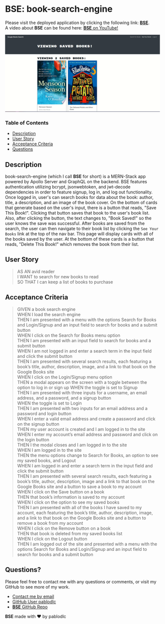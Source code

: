 # **BSE**: book-search-engine

Please visit the deployed application by clicking the following link: [**BSE**]().  
A video about **BSE** can be found here: [**BSE** on YouTube!](https://www.youtube.com/watch?v=W5e_aKWikWQ)

![BSE](./assets/BSE-saved.png)

### Table of Contents

-   [Description](#description)
-   [User Story](#user-story)
-   [Acceptance Criteria](#acceptance-criteria)
-   [Questions](#questions)

## Description

book-search-engine (which I call **BSE** for short) is a MERN-Stack app powered by Apollo Server and GraphQL on the backend. BSE features authentication utilizing bcrypt, jsonwebtoken, and jwt-decode dependencies in order to feature signup, log in, and log out functionality. Once logged in, user's can search books for data about the book: author, title, a description, and an image of the book cover. On the bottom of cards that generate based on the user's input, there is a button that reads, "Save This Book!". Clicking that button saves that book to the user's book list. Also, after clicking the button, the text changes to, "Book Saved!" so the user knows the save was successful. After books are saved from the search, the user can then navigate to their book list by clicking the `See Your Books` link at the top of the nav bar. This page will display cards with all of the books saved by the user. At the bottom of these cards is a button that reads, "Delete This Book!" which removes the book from their list.

## User Story

> AS AN avid reader  
> I WANT to search for new books to read  
> SO THAT I can keep a list of books to purchase

## Acceptance Criteria

> GIVEN a book search engine  
> WHEN I load the search engine  
> THEN I am presented with a menu with the options Search for Books and Login/Signup and an input field to search for books and a submit button  
> WHEN I click on the Search for Books menu option  
> THEN I am presented with an input field to search for books and a submit button  
> WHEN I am not logged in and enter a search term in the input field and click the submit button  
> THEN I am presented with several search results, each featuring a book’s title, author, description, image, and a link to that book on the Google Books site  
> WHEN I click on the Login/Signup menu option  
> THEN a modal appears on the screen with a toggle between the option to log in or sign up
> WHEN the toggle is set to Signup  
> THEN I am presented with three inputs for a username, an email address, and a password, and a signup button  
> WHEN the toggle is set to Login  
> THEN I am presented with two inputs for an email address and a password and login button  
> WHEN I enter a valid email address and create a password and click on the signup button  
> THEN my user account is created and I am logged in to the site  
> WHEN I enter my account’s email address and password and click on the login button  
> THEN I the modal closes and I am logged in to the site  
> WHEN I am logged in to the site  
> THEN the menu options change to Search for Books, an option to see my saved books, and Logout  
> WHEN I am logged in and enter a search term in the input field and click the submit button  
> THEN I am presented with several search results, each featuring a book’s title, author, description, image and a link to that book on the Google Books site and a button to save a book to my account  
> WHEN I click on the Save button on a book  
> THEN that book’s information is saved to my account  
> WHEN I click on the option to see my saved books  
> THEN I am presented with all of the books I have saved to my account, each featuring the book’s title, author, description, image, and a link to that book on the Google Books site and a button to remove a book from my account  
> WHEN I click on the Remove button on a book  
> THEN that book is deleted from my saved books list  
> WHEN I click on the Logout button  
> THEN I am logged out of the site and presented with a menu with the options Search for Books and Login/Signup and an input field to search for books and a submit button

## Questions?

Please feel free to contact me with any questions or comments, or visit my GitHub to see more of my work.

-   [Contact me by email](mailto:pablodlc@gmail.com)
-   [GitHub User pablodlc](https://github.com/pablodlc)
-   [**BSE** GitHub Repo](https://github.com/pablodlc/book-search-engine)

**BSE** made with ❤️ by pablodlc
